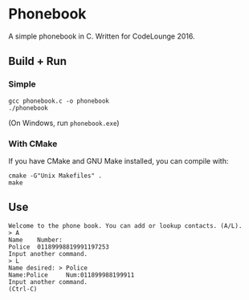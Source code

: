 # Phonebook

A simple phonebook in C. Written for CodeLounge 2016.

## Build + Run

### Simple

```
gcc phonebook.c -o phonebook
./phonebook
```

(On Windows, run `phonebook.exe`)

### With CMake

If you have CMake and GNU Make installed, you can compile with:

```
cmake -G"Unix Makefiles" .
make
```

## Use

```
Welcome to the phone book. You can add or lookup contacts. (A/L).
> A
Name    Number:
Police  01189998819991197253
Input another command.
> L
Name desired: > Police
Name:Police     Num:011899988199911
Input another command.
(Ctrl-C)
```
